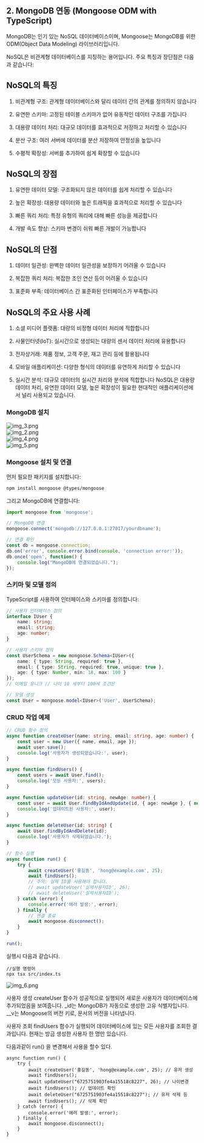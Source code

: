 ## 2. MongoDB 연동 (Mongoose ODM with TypeScript)

MongoDB는 인기 있는 NoSQL 데이터베이스이며, Mongoose는 MongoDB를 위한 ODM(Object Data Modeling) 라이브러리입니다. 

NoSQL은 비관계형 데이터베이스를 지칭하는 용어입니다. 주요 특징과 장단점은 다음과 같습니다:

## NoSQL의 특징

1. 비관계형 구조: 관계형 데이터베이스와 달리 데이터 간의 관계를 정의하지 않습니다

2. 유연한 스키마: 고정된 테이블 스키마가 없어 유동적인 데이터 구조를 가집니다

3. 대용량 데이터 처리: 대규모 데이터를 효과적으로 저장하고 처리할 수 있습니다

4. 분산 구조: 여러 서버에 데이터를 분산 저장하여 안정성을 높입니다

5. 수평적 확장성: 서버를 추가하여 쉽게 확장할 수 있습니다

## NoSQL의 장점

1. 유연한 데이터 모델: 구조화되지 않은 데이터를 쉽게 처리할 수 있습니다

2. 높은 확장성: 대용량 데이터와 높은 트래픽을 효과적으로 처리할 수 있습니다

3. 빠른 쿼리 처리: 특정 유형의 쿼리에 대해 빠른 성능을 제공합니다

4. 개발 속도 향상: 스키마 변경이 쉬워 빠른 개발이 가능합니다

## NoSQL의 단점

1. 데이터 일관성: 완벽한 데이터 일관성을 보장하기 어려울 수 있습니다

2. 복잡한 쿼리 처리: 복잡한 조인 연산 등이 어려울 수 있습니다

3. 표준화 부족: 데이터베이스 간 표준화된 인터페이스가 부족합니다

## NoSQL의 주요 사용 사례

1. 소셜 미디어 플랫폼: 대량의 비정형 데이터 처리에 적합합니다

2. 사물인터넷(IoT): 실시간으로 생성되는 대량의 센서 데이터 처리에 유용합니다

3. 전자상거래: 제품 정보, 고객 주문, 재고 관리 등에 활용됩니다

4. 모바일 애플리케이션: 다양한 형식의 데이터를 유연하게 처리할 수 있습니다

5. 실시간 분석: 대규모 데이터의 실시간 처리와 분석에 적합합니다
NoSQL은 대용량 데이터 처리, 유연한 데이터 모델, 높은 확장성이 필요한 현대적인 애플리케이션에서 널리 사용되고 있습니다.





### MongoDB 설치  
![img_3.png](6imgremade/img_3.png)    
![img_2.png](6imgremade/img_2.png)    
![img_4.png](6imgremade/img_4.png)    
![img_5.png](6imgremade/img_5.png)  

### Mongoose 설치 및 연결

먼저 필요한 패키지를 설치합니다:

```bash
npm install mongoose @types/mongoose
```

그리고 MongoDB에 연결합니다:

```typescript
import mongoose from 'mongoose';

// MongoDB 연결
mongoose.connect('mongodb://127.0.0.1:27017/yourdbname');

// 연결 확인
const db = mongoose.connection;
db.on('error', console.error.bind(console, 'connection error:'));
db.once('open', function() {
    console.log("MongoDB에 연결되었습니다.");
});
```

### 스키마 및 모델 정의

TypeScript를 사용하여 인터페이스와 스키마를 정의합니다:

```typescript
// 사용자 인터페이스 정의
interface IUser {
    name: string;
    email: string;
    age: number;
}

// 사용자 스키마 정의
const UserSchema = new mongoose.Schema<IUser>({
    name: { type: String, required: true },
    email: { type: String, required: true, unique: true },
    age: { type: Number, min: 18, max: 100 }
});
// 이메일 유니크 // 나이 18 세부터 100세 조건문

// 모델 생성
const User = mongoose.model<IUser>('User', UserSchema);

```

### CRUD 작업 예제

```typescript
// CRUD 함수 정의
async function createUser(name: string, email: string, age: number) {
    const user = new User({ name, email, age });
    await user.save();
    console.log('사용자가 생성되었습니다:', user);
}

async function findUsers() {
    const users = await User.find();
    console.log('모든 사용자:', users);
}

async function updateUser(id: string, newAge: number) {
    const user = await User.findByIdAndUpdate(id, { age: newAge }, { new: true });
    console.log('업데이트된 사용자:', user);
}

async function deleteUser(id: string) {
    await User.findByIdAndDelete(id);
    console.log('사용자가 삭제되었습니다.');
}

// 함수 실행
async function run() {
    try {
        await createUser('홍길동', 'hong@example.com', 25);
        await findUsers();
        // 주의: 실제 ID를 사용해야 합니다.
        // await updateUser('실제사용자ID', 26);
        // await deleteUser('실제사용자ID');
    } catch (error) {
        console.error('에러 발생:', error);
    } finally {
        // 연결 종료
        await mongoose.disconnect();
    }
}

run();
```
실행시 다음과 같습니다.  
```
//실행 명령어
npx tsx src/index.ts
```





![img_6.png](6imgremade/img_6.png)

사용자 생성
createUser 함수가 성공적으로 실행되어 새로운 사용자가 데이터베이스에 추가되었음을 보여줍니다.
_id는 MongoDB가 자동으로 생성한 고유 식별자입니다.
__v는 Mongoose의 버전 키로, 문서의 버전을 나타냅니다.

사용자 조회
findUsers 함수가 실행되어 데이터베이스에 있는 모든 사용자를 조회한 결과입니다. 현재는 방금 생성한 사용자 한 명만 있습니다.

다음과같이 run() 을 변경해서 사용을 할수 있다.
```aiignore
async function run() {
    try {
        await createUser('홍길동', 'hong@example.com', 25); // 유저 생성
        await findUsers();
        await updateUser("6725751903fe4a15518c8227", 26); // 나이변경
        await findUsers(); // 업데이트 확인
        await deleteUser("6725751903fe4a15518c8227"); // 유저 삭제 등
        await findUsers(); // 삭제 확인
    } catch (error) {
        console.error('에러 발생:', error);
    } finally {
        await mongoose.disconnect();
    }
}

```
